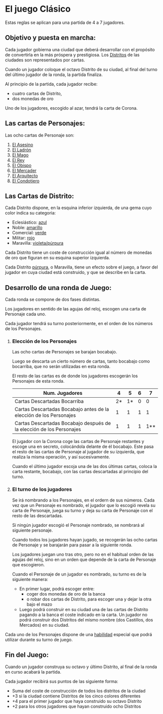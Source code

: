 El juego Clásico
================

Estas reglas se aplican para una partida de 4 a 7 jugadores.


Objetivo y puesta en marcha:
----------------------------
Cada jugador gobierna una ciudad que deberá desarrollar con el propósito de convertirla en la más próspera y prestigiosa. Los [Distritos](DISTRITOS.md) de las ciudades son representados por cartas. 

Cuando un jugador coloque el octavo Distrito de su ciudad, al final del turno del último jugador de la ronda, la partida finaliza.

Al principio de la partida, cada jugador recibe:
+ cuatro cartas de Distrito,
+ dos monedas de oro

Uno de los jugadores, escogido al azar, tendrá la carta de Corona.


Las cartas de Personajes:
-------------------------
Las ocho cartas de Personaje son:

1. [El Asesino](PERSONAJES.md#asesino)
2. [El Ladrón](PERSONAJES.md#ladron)
3. [El Mago](PERSONAJES.md#mago)
4. [El Rey](PERSONAJES.md#rey)
5. [El Obispo](PERSONAJES.md#obispo)
6. [El Mercader](PERSONAJES.md#mercader)
7. [El Arquitecto](PERSONAJES.md#arquitecto)
8. [El Condotiero](PERSONAJES.md#condotiero)


Las Cartas de Distrito:
-----------------------
Cada Distrito dispone, en la esquina inferior izquierda, de una gema cuyo color indica su categoria:
+ Eclesiástico: [azul](DISTRITOS.md#azul)
+ Noble: [amarillo](DISTRITOS.md#amarillo)
+ Comercial: [verde](DISTRITOS.md#verde)
+ Militar: [rojo](DISTRITOS.md#rojo)
+ Maravilla: [violeta/púrpura](DISTRITOS.md#purpura)

Cada Distrito tiene un coste de construcción igual al número de monedas de oro que figuran en su esquina superior izquierda.

Cada Distrito [púrpura](DISTRITOS.md#purpura), o Maravilla, tiene un efecto sobre el juego, a favor del jugador en cuya ciudad está construido, y que se describe en la carta.


Desarrollo de una ronda de Juego:
---------------------------------
Cada ronda se compone de dos fases distintas.

Los jugadores en sentido de las agujas del reloj, escogen una carta de Personaje cada uno.

Cada jugador tendrá su turno posteriormente, en el orden de los números de los Personajes.

1. ### Elección de los Personajes

	Las ocho cartas de Personajes se barajan bocabajo. 

	Luego se descarta un cierto número de cartas, tanto bocabajo como bocarriba, que no serán utilizadas en esta ronda.

	El resto de las cartas es de donde los jugadores escogerán los Personajes de esta ronda.

	 Num. Jugadores                                                       | 4  | 5  | 6 | 7   |
	----------------------------------------------------------------------|----|----|---|-----|
	 Cartas Descartadas Bocarriba                                         | 2* | 1* | 0 | 0   |
	 Cartas Descartadas Bocabajo antes de la elección de los Personajes   | 1  | 1  | 1 | 1   |
	 Cartas Descartadas Bocabajo después de la elección de los Personajes | 1  | 1  | 1 | 1** |

	El jugador con la Corona coge las cartas de Personaje restantes y escoge una en secreto, colocándola delante de él bocabajo. Este pasa el resto de las cartas de Personaje al jugador de su izquierda, que realiza la misma operación, y así sucesivamente. 

	Cuando el último jugador escoja una de las dos últimas cartas, coloca la carta restante, bocabajo, con las cartas descartadas al principio del turno.

2. ### El turno de los jugadores

	Se irá nombrando a los Personajes, en el ordern de sus números. Cada vez que un Personaje es nombrado, el jugador que lo escogió revela su carta de Personaje, juega su turno y deja su carta de Personaje con el resto de las descartadas.

	Si ningún jugador escogió el Personaje nombrado, se nombrará al siguiente personaje.

	Cuando todos los jugadores hayan jugado, se recogerán las ocho cartas de Personaje y se barajarán para pasar a la siguiente ronda.

	Los jugadores juegan uno tras otro, pero no en el habitual orden de las agujas del reloj, sino en un orden que depende de la carta de Personaje que escogieron.

	Cuando el Personaje de un jugador es nombrado, su turno es de la siguiente manera:
	+ En primer lugar, podrá escoger entre:
		* coger dos monedas de oro de la banca
		* o robar dos cartas de Distrito, para escoger una y dejar la otra bajo el mazo
	+ Luego podrá construir en su ciudad una de las cartas de Distrito pagando a la banca el coste indicado en la carta. Un jugador no podrá construir dos Distritos del mismo nombre (dos Castillos, dos Mercados) en su ciudad.

Cada uno de los Personajes dispone de una [habilidad](PERSONAJES.md) especial que podrá utilizar durante su turno de juego.


Fin del Juego:
--------------
Cuando un jugador construya su octavo y último Distrito, al final de la ronda en curso acabará la partida.

Cada jugador recibirá sus puntos de las siguiente forma:
+ Suma del coste de construcción de todos los distritos de la ciudad
+ +3 si la ciudad contiene Distritos de los cinco colores diferentes
+ +4 para el primer jugador que haya construido su octavo Distrito
+ +2 para los otros jugadores que hayan construido ocho Distritos









